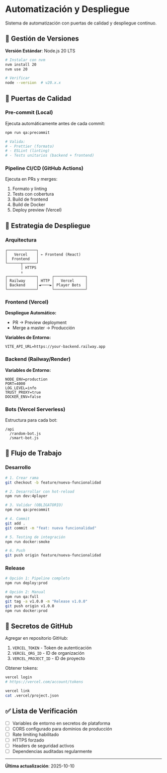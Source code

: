 # Automatización y Despliegue

Sistema de automatización con puertas de calidad y despliegue continuo.

## 🎯 Gestión de Versiones

**Versión Estándar**: Node.js 20 LTS

```bash
# Instalar con nvm
nvm install 20
nvm use 20

# Verificar
node --version  # v20.x.x
```

## 🚦 Puertas de Calidad

### Pre-commit (Local)

Ejecuta automáticamente antes de cada commit:

```bash
npm run qa:precommit

# Valida:
# - Prettier (formato)
# - ESLint (linting)
# - Tests unitarios (backend + frontend)
```

### Pipeline CI/CD (GitHub Actions)

Ejecuta en PRs y merges:

1. Formato y linting
2. Tests con cobertura
3. Build de frontend
4. Build de Docker
5. Deploy preview (Vercel)

## 🚀 Estrategia de Despliegue

### Arquitectura

```
┌─────────────┐
│   Vercel    │ ← Frontend (React)
│  Frontend   │
└──────┬──────┘
       │ HTTPS
       ↓
┌─────────────┐      ┌──────────────┐
│ Railway     │ HTTP │   Vercel     │
│ Backend     │◄────►│ Player Bots  │
└─────────────┘      └──────────────┘
```

### Frontend (Vercel)

**Despliegue Automático:**
- PR → Preview deployment
- Merge a master → Producción

**Variables de Entorno:**
```
VITE_API_URL=https://your-backend.railway.app
```

### Backend (Railway/Render)

**Variables de Entorno:**
```
NODE_ENV=production
PORT=4000
LOG_LEVEL=info
TRUST_PROXY=true
DOCKER_ENV=false
```

### Bots (Vercel Serverless)

Estructura para cada bot:
```
/api
  /random-bot.js
  /smart-bot.js
```

## 🔄 Flujo de Trabajo

### Desarrollo

```bash
# 1. Crear rama
git checkout -b feature/nueva-funcionalidad

# 2. Desarrollar con hot-reload
npm run dev:4player

# 3. Validar (OBLIGATORIO)
npm run qa:precommit

# 4. Commit
git add .
git commit -m "feat: nueva funcionalidad"

# 5. Testing de integración
npm run docker:smoke

# 6. Push
git push origin feature/nueva-funcionalidad
```

### Release

```bash
# Opción 1: Pipeline completo
npm run deploy:prod

# Opción 2: Manual
npm run qa:full
git tag -a v1.0.0 -m "Release v1.0.0"
git push origin v1.0.0
npm run docker:prod
```

## 🔐 Secretos de GitHub

Agregar en repositorio GitHub:

1. `VERCEL_TOKEN` - Token de autenticación
2. `VERCEL_ORG_ID` - ID de organización
3. `VERCEL_PROJECT_ID` - ID de proyecto

Obtener tokens:
```bash
vercel login
# https://vercel.com/account/tokens

vercel link
cat .vercel/project.json
```

## ✅ Lista de Verificación

- [ ] Variables de entorno en secretos de plataforma
- [ ] CORS configurado para dominios de producción
- [ ] Rate limiting habilitado
- [ ] HTTPS forzado
- [ ] Headers de seguridad activos
- [ ] Dependencias auditadas regularmente

---

**Última actualización**: 2025-10-10

